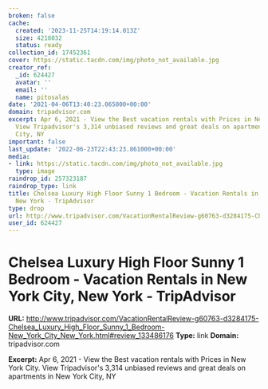 ```yaml
---
broken: false
cache:
  created: '2023-11-25T14:19:14.013Z'
  size: 4218032
  status: ready
collection_id: 17452361
cover: https://static.tacdn.com/img/photo_not_available.jpg
creator_ref:
  _id: 624427
  avatar: ''
  email: ''
  name: pitosalas
date: '2021-04-06T13:40:23.065000+00:00'
domain: tripadvisor.com
excerpt: Apr 6, 2021 - View the Best vacation rentals with Prices in New York City.
  View Tripadvisor's 3,314 unbiased reviews and great deals on apartments in New York
  City, NY
important: false
last_update: '2022-06-23T22:43:23.861000+00:00'
media:
- link: https://static.tacdn.com/img/photo_not_available.jpg
  type: image
raindrop_id: 257323187
raindrop_type: link
title: Chelsea Luxury High Floor Sunny 1 Bedroom - Vacation Rentals in New York City,
  New York - TripAdvisor
type: drop
url: http://www.tripadvisor.com/VacationRentalReview-g60763-d3284175-Chelsea_Luxury_High_Floor_Sunny_1_Bedroom-New_York_City_New_York.html#review_133486176
user_id: 624427
---
```


# Chelsea Luxury High Floor Sunny 1 Bedroom - Vacation Rentals in New York City, New York - TripAdvisor

**URL:** http://www.tripadvisor.com/VacationRentalReview-g60763-d3284175-Chelsea_Luxury_High_Floor_Sunny_1_Bedroom-New_York_City_New_York.html#review_133486176
**Type:** link
**Domain:** tripadvisor.com

**Excerpt:** Apr 6, 2021 - View the Best vacation rentals with Prices in New York City. View Tripadvisor's 3,314 unbiased reviews and great deals on apartments in New York City, NY
